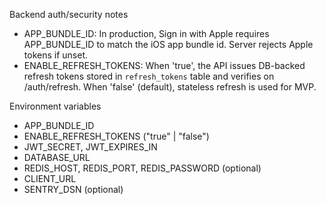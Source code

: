 Backend auth/security notes

- APP_BUNDLE_ID: In production, Sign in with Apple requires APP_BUNDLE_ID to match the iOS app bundle id. Server rejects Apple tokens if unset.
- ENABLE_REFRESH_TOKENS: When 'true', the API issues DB-backed refresh tokens stored in `refresh_tokens` table and verifies on /auth/refresh. When 'false' (default), stateless refresh is used for MVP.

Environment variables

- APP_BUNDLE_ID
- ENABLE_REFRESH_TOKENS ("true" | "false")
- JWT_SECRET, JWT_EXPIRES_IN
- DATABASE_URL
- REDIS_HOST, REDIS_PORT, REDIS_PASSWORD (optional)
- CLIENT_URL
- SENTRY_DSN (optional)


